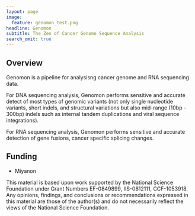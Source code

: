 ```yaml
---
layout: page
image:
  feature: genomon_test.png
headline: Genomon 
subtitle: The Zen of Cancer Genome Sequence Analysis 
search_omit: true
---
```


Overview
--------

Genomon is a pipeline for analysisng cancer genome and RNA sequencing data.

For DNA sequencing analysis, Genomon performs sensitive and accurate detect of
most types of genomic variants (not only single nucleotide variants, short indels,
and structural variations but also mid-range (10bp - 300bp) indels such as 
internal tandem duplications and viral sequence integrations).

For RNA sequencing analysis, Genomon performs sensitive and accurate detection of 
gene fusions, cancer specific splicing changes.


Funding
-------
- Miyanon


This material is based upon work supported by the National Science Foundation
under Grant Numbers EF-0849899, IIS-0812111, CCF-1053918. Any opinions,
findings, and conclusions or recommendations expressed in this material are
those of the author(s) and do not necessarily reflect the views of the National
Science Foundation.
